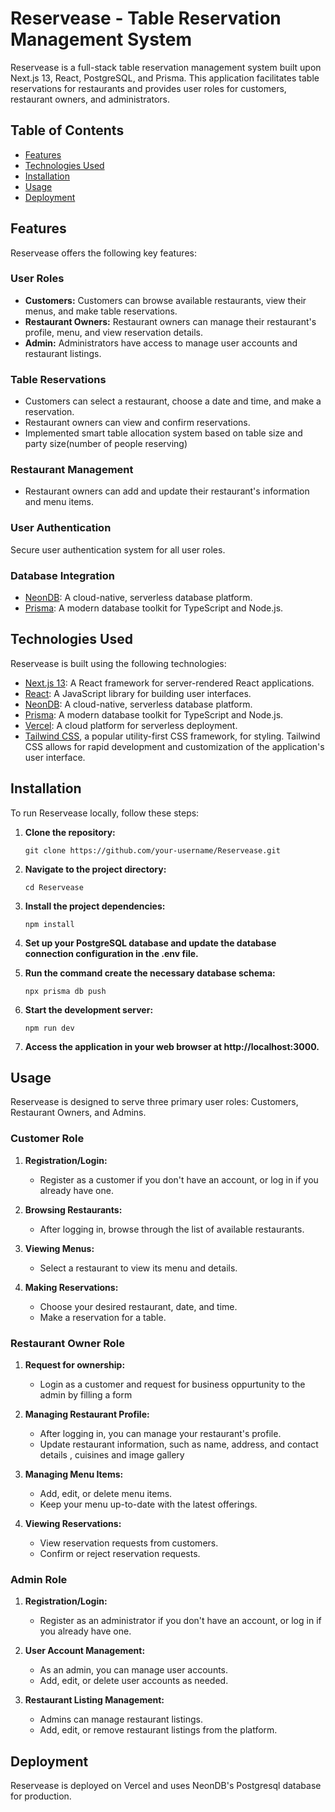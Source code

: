 # Reservease - Table Reservation Management System

Reservease is a full-stack table reservation management system built upon Next.js 13, React, PostgreSQL, and Prisma. This application facilitates table reservations for restaurants and provides user roles for customers, restaurant owners, and administrators.

## Table of Contents

- [Features](#features)
- [Technologies Used](#technologies-used)
- [Installation](#installation)
- [Usage](#usage)
- [Deployment](#deployment)

## Features

Reservease offers the following key features:

### User Roles

- **Customers:** Customers can browse available restaurants, view their menus, and make table reservations.
- **Restaurant Owners:** Restaurant owners can manage their restaurant's profile, menu, and view reservation details.
- **Admin:** Administrators have access to manage user accounts and restaurant listings.

### Table Reservations

- Customers can select a restaurant, choose a date and time, and make a reservation.
- Restaurant owners can view and confirm reservations.
- Implemented smart table allocation system based on table size and party size(number of people reserving)

### Restaurant Management

- Restaurant owners can add and update their restaurant's information and menu items.

### User Authentication

Secure user authentication system for all user roles.

### Database Integration

- [NeonDB](https://neondb.io/): A cloud-native, serverless database platform.
- [Prisma](https://www.prisma.io/): A modern database toolkit for TypeScript and Node.js.

## Technologies Used

Reservease is built using the following technologies:

- [Next.js 13](https://nextjs.org/): A React framework for server-rendered React applications.
- [React](https://reactjs.org/): A JavaScript library for building user interfaces.
- [NeonDB](https://neondb.io/): A cloud-native, serverless database platform.
- [Prisma](https://www.prisma.io/): A modern database toolkit for TypeScript and Node.js.
- [Vercel](https://vercel.com/): A cloud platform for serverless deployment.
- [Tailwind CSS](https://tailwindcss.com/), a popular utility-first CSS framework, for styling. Tailwind CSS allows for rapid development and customization of the application's user interface.

## Installation

To run Reservease locally, follow these steps:

1. **Clone the repository:**

   `git clone https://github.com/your-username/Reservease.git`

2. **Navigate to the project directory:**

   `cd Reservease`

3. **Install the project dependencies:**

   `npm install`

4. **Set up your PostgreSQL database and update the database connection configuration in the .env file.**

5. **Run the command create the necessary database schema:**

   `npx prisma db push`

6. **Start the development server:**

   `npm run dev`

7. **Access the application in your web browser at http://localhost:3000.**

## Usage

Reservease is designed to serve three primary user roles: Customers, Restaurant Owners, and Admins.

### Customer Role

1. **Registration/Login:**

   - Register as a customer if you don't have an account, or log in if you already have one.

2. **Browsing Restaurants:**

   - After logging in, browse through the list of available restaurants.

3. **Viewing Menus:**

   - Select a restaurant to view its menu and details.

4. **Making Reservations:**
   - Choose your desired restaurant, date, and time.
   - Make a reservation for a table.

### Restaurant Owner Role

1. **Request for ownership:**

   - Login as a customer and request for business oppurtunity to the admin by filling a form

2. **Managing Restaurant Profile:**

   - After logging in, you can manage your restaurant's profile.
   - Update restaurant information, such as name, address, and contact details , cuisines and image gallery

3. **Managing Menu Items:**

   - Add, edit, or delete menu items.
   - Keep your menu up-to-date with the latest offerings.

4. **Viewing Reservations:**
   - View reservation requests from customers.
   - Confirm or reject reservation requests.

### Admin Role

1. **Registration/Login:**

   - Register as an administrator if you don't have an account, or log in if you already have one.

2. **User Account Management:**

   - As an admin, you can manage user accounts.
   - Add, edit, or delete user accounts as needed.

3. **Restaurant Listing Management:**
   - Admins can manage restaurant listings.
   - Add, edit, or remove restaurant listings from the platform.

## Deployment

Reservease is deployed on Vercel and uses NeonDB's Postgresql database for production.
